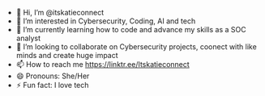 - 👋 Hi, I’m @itskatieconnect
- 👀 I’m interested in Cybersecurity, Coding, AI and tech 
- 🌱 I’m currently learning how to code and advance my skills as a SOC analyst
- 💞️ I’m looking to collaborate on Cybersecurity projects, coonect with like minds and create huge impact
- 📫 How to reach me https://linktr.ee/Itskatieconnect
- 😄 Pronouns: She/Her
- ⚡ Fun fact: I love tech

<!---
itskatieconnect/itskatieconnect is a ✨ special ✨ repository because its `README.md` (this file) appears on your GitHub profile.
You can click the Preview link to take a look at your changes.
--->
